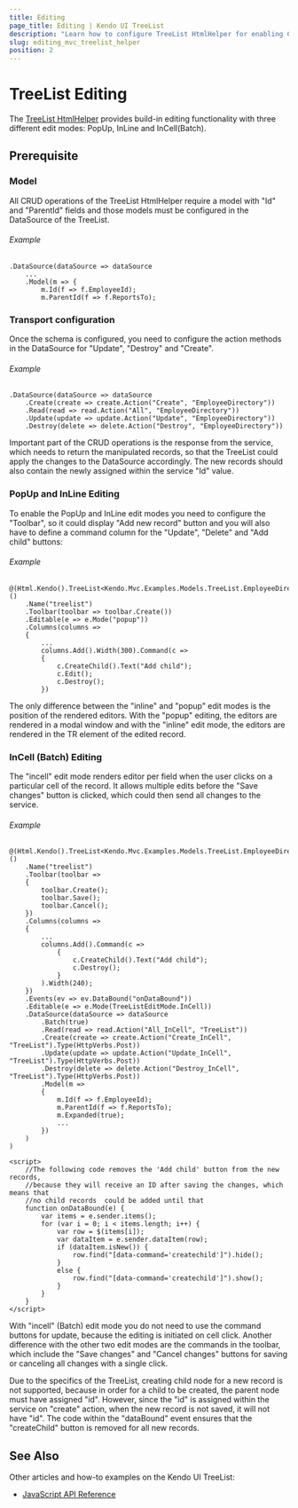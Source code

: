 ```yaml
---
title: Editing
page_title: Editing | Kendo UI TreeList
description: "Learn how to configure TreeList HtmlHelper for enabling CRUD operations."
slug: editing_mvc_treelist_helper
position: 2
---
```


# TreeList Editing

The [TreeList HtmlHelper](https://demos.telerik.com/aspnet-mvc/treelist) provides build-in editing functionality with three different edit modes: PopUp, InLine and InCell(Batch).

## Prerequisite

### Model

All CRUD operations of the TreeList HtmlHelper require a model with "Id" and "ParentId" fields and those models must be configured in the DataSource of the TreeList.

###### Example

	.DataSource(dataSource => dataSource
		...
		.Model(m => {
			m.Id(f => f.EmployeeId);
			m.ParentId(f => f.ReportsTo);


### Transport configuration

Once the schema is configured, you need to configure the action methods in the DataSource for "Update", "Destroy" and "Create". 

###### Example

    .DataSource(dataSource => dataSource
        .Create(create => create.Action("Create", "EmployeeDirectory"))
        .Read(read => read.Action("All", "EmployeeDirectory"))
        .Update(update => update.Action("Update", "EmployeeDirectory"))
        .Destroy(delete => delete.Action("Destroy", "EmployeeDirectory"))
		

Important part of the CRUD operations is the response from the service, which needs to return the manipulated records, so that the TreeList could apply the changes to the DataSource accordingly. The new records should also contain the newly assigned within the service "Id" value.


### PopUp and InLine Editing

To enable the PopUp and InLine edit modes you need to configure the "Toolbar", so it could display "Add new record" button and you will also have to define a command column for the "Update", "Delete" and "Add child" buttons:

###### Example

	@(Html.Kendo().TreeList<Kendo.Mvc.Examples.Models.TreeList.EmployeeDirectoryModel>()
		.Name("treelist")
		.Toolbar(toolbar => toolbar.Create())
		.Editable(e => e.Mode("popup"))
		.Columns(columns =>
		{
			...
			columns.Add().Width(300).Command(c =>
			{
				c.CreateChild().Text("Add child");
				c.Edit();
				c.Destroy();
			})

The only difference between the "inline" and "popup" edit modes is the position of the rendered editors. With the "popup" editing, the editors are rendered in a modal window and with the "inline" edit mode, the editors are rendered in the TR element of the edited record.				
		

### InCell (Batch) Editing

The "incell" edit mode renders editor per field when the user clicks on a particular cell of the record. It allows multiple edits before the "Save changes" button is clicked, which could then send all changes to the service.

###### Example

	@(Html.Kendo().TreeList<Kendo.Mvc.Examples.Models.TreeList.EmployeeDirectoryModel>()
		.Name("treelist")
		.Toolbar(toolbar =>
		{
			toolbar.Create();
			toolbar.Save();
			toolbar.Cancel();
		})
		.Columns(columns =>
		{
			...
			columns.Add().Command(c =>
				{
					c.CreateChild().Text("Add child");
					c.Destroy();
				}
			).Width(240);
		})
		.Events(ev => ev.DataBound("onDataBound"))
		.Editable(e => e.Mode(TreeListEditMode.InCell))
		.DataSource(dataSource => dataSource
			.Batch(true)
			.Read(read => read.Action("All_InCell", "TreeList"))
			.Create(create => create.Action("Create_InCell", "TreeList").Type(HttpVerbs.Post))
			.Update(update => update.Action("Update_InCell", "TreeList").Type(HttpVerbs.Post))
			.Destroy(delete => delete.Action("Destroy_InCell", "TreeList").Type(HttpVerbs.Post))
			.Model(m =>
			{
				m.Id(f => f.EmployeeId);
				m.ParentId(f => f.ReportsTo);
				m.Expanded(true);
				...
			})
		)
	)

	<script>
		//The following code removes the 'Add child' button from the new records,
		//because they will receive an ID after saving the changes, which means that
		//no child records  could be added until that
		function onDataBound(e) {
			var items = e.sender.items();
			for (var i = 0; i < items.length; i++) {
				var row = $(items[i]);
				var dataItem = e.sender.dataItem(row);
				if (dataItem.isNew()) {
					row.find("[data-command='createchild']").hide();
				}
				else {
					row.find("[data-command='createchild']").show();
				}
			}
		}
	</script>

With "incell" (Batch) edit mode you do not need to use the command buttons for update, because the editing is initiated on cell click. Another difference with the other two edit modes are the commands in the toolbar, which include the "Save changes" and "Cancel changes" buttons for saving or canceling all changes with a single click.

Due to the specifics of the TreeList, creating child node for a new record is not supported, because in order for a child to be created, the parent node must have assigned "id". However, since the "id" is assigned within the service on "create" action, when the new record is not saved, it will not have "id". The code within the "dataBound" event ensures that the "createChild" button is removed for all new records.
	

## See Also

Other articles and how-to examples on the Kendo UI TreeList:

* [JavaScript API Reference](/api/javascript/ui/treelist)
